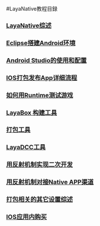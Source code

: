 #LayaNative教程目録



### [LayaNative综述](https://github.com/layabox/layaair-doc/tree/master/Chinese/LayaNative/LayaNative_Introduction)



### [Eclipse搭建Android环境](https://github.com/layabox/layaair-doc/tree/master/Chinese/LayaNative/setUpAndroidEnvironment_Eclipse)



### [Android Studio的使用和配置](https://github.com/layabox/layaair-doc/tree/master/Chinese/LayaNative/AndroidStudio_ConfigurationAndApplication)



### [IOS打包发布App详细流程](https://github.com/layabox/layaair-doc/tree/master/Chinese/LayaNative/packagingReleases_IOS)



### [如何用Runtime测试游戏](https://github.com/layabox/layaair-doc/tree/master/Chinese/LayaNative/How_To_Use_Runtime)



### [LayaBox 构建工具](https://github.com/layabox/layaair-doc/tree/master/Chinese/LayaNative/build_Tool)



### [打包工具](https://github.com/layabox/layaair-doc/tree/master/Chinese/LayaNative/packaging_Tools)



### [LayaDCC工具](https://github.com/layabox/layaair-doc/tree/master/Chinese/LayaNative/LayaDcc_Tool)



### [用反射机制实现二次开发](https://github.com/layabox/layaair-doc/tree/master/Chinese/LayaNative/Secondary_Development)



### [用反射机制对接Native APP渠道](https://github.com/layabox/layaair-doc/tree/master/Chinese/LayaNative/Platform_Interface)



### [打包相关的其它设置综述](https://github.com/layabox/layaair-doc/tree/master/Chinese/LayaNative/Other_settings)



### [IOS应用内购买](https://github.com/layabox/layaair-doc/tree/master/Chinese/LayaNative/In_APP_Purchase_IOS)